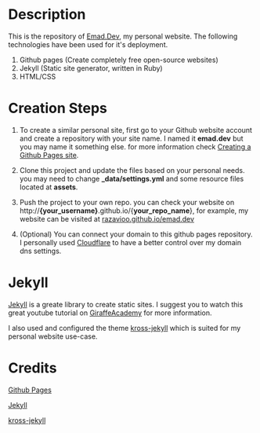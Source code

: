 # Description

This is the repository of [Emad.Dev](http://www.emad.dev), my personal website. The following technologies have been used for it's deployment.

1. Github pages (Create completely free open-source websites)
2. Jekyll (Static site generator, written in Ruby)
3. HTML/CSS

# Creation Steps

1. To create a similar personal site, first go to your Github website account and create a repository with your site name. I named it **emad.dev** but you may name it something else. for more information check [Creating a Github Pages site](https://docs.github.com/en/pages/getting-started-with-github-pages/creating-a-github-pages-site).

2. Clone this project and update the files based on your personal needs. you may need to change **_data/settings.yml** and some resource files located at **assets**.

3. Push the project to your own repo. you can check your website on http://**{your_username}**.github.io/{**your_repo_name**}, for example, my website can be visited at [razavioo.github.io/emad.dev](http://razavioo.github.io/emad.dev)

4. (Optional) You can connect your domain to this github pages repository. I personally used [Cloudflare](http://cloudflare.com) to have a better control over my domain dns settings.

# Jekyll
[Jekyll](https://jekyllrb.com) is a greate library to create static sites. I suggest you to watch this great youtube tutorial on [GiraffeAcademy](https://youtube.com/playlist?list=PLLAZ4kZ9dFpOPV5C5Ay0pHaa0RJFhcmcB) for more information.

I also used and configured the theme [kross-jekyll](https://github.com/themefisher/kross-jekyll) which is suited for my personal website use-case.

# Credits
[Github Pages](https://pages.github.com)

[Jekyll](https://jekyllrb.com)

[kross-jekyll](https://github.com/themefisher/kross-jekyll)
